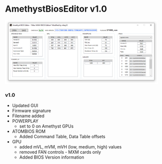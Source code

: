 # AmethystBiosEditor v1.0
![image](https://github.com/nikey22/AmethystBiosEditor/blob/main/images/AmethystBiosEditor-TITLE.png)

### v1.0
- Updated GUI
- Firmware signature
- Filename added
- POWERPLAY
  - set to 0 on Amethyst GPUs
- ATOMBIOS ROM
  - Added Command Table, Data Table offsets
- GPU
  - added mVL, mVM, mVH (low, medium, high) values
  - removed FAN controls - MXM cards only
  - Added BIOS Version information
